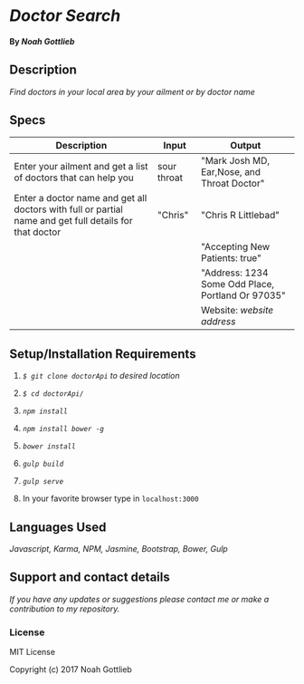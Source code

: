 # _Doctor Search_

#### By _Noah Gottlieb_

## Description

_Find doctors in your local area by your ailment or by doctor name_

## Specs

| Description                        | Input       | Output                                |
|------------------------------------|-------------|---------------------------------------|
| Enter your ailment and get a list of doctors that can help you                        | sour throat         | "Mark Josh MD, Ear,Nose, and Throat Doctor" |
| Enter a doctor name and get all doctors with full or partial name and get full details for that doctor| "Chris" |"Chris R Littlebad"|  
| | |"Accepting New Patients: true"|
| | |"Address: 1234 Some Odd Place, Portland Or 97035"|
| | |Website: _website address_|      


## Setup/Installation Requirements

1. _`$ git clone doctorApi` to desired location_

2. _`$ cd doctorApi/`_

3. _`npm install`_

4. _`npm install bower -g`_

5. _`bower install`_

6. _`gulp build`_

7. _`gulp serve`_

8. In your favorite browser type in `localhost:3000`

## Languages Used
_Javascript, Karma, NPM, Jasmine, Bootstrap, Bower, Gulp_
## Support and contact details

_If you have any updates or suggestions please contact me or make a contribution to my repository._

### License

MIT License

Copyright (c) 2017 Noah Gottlieb
